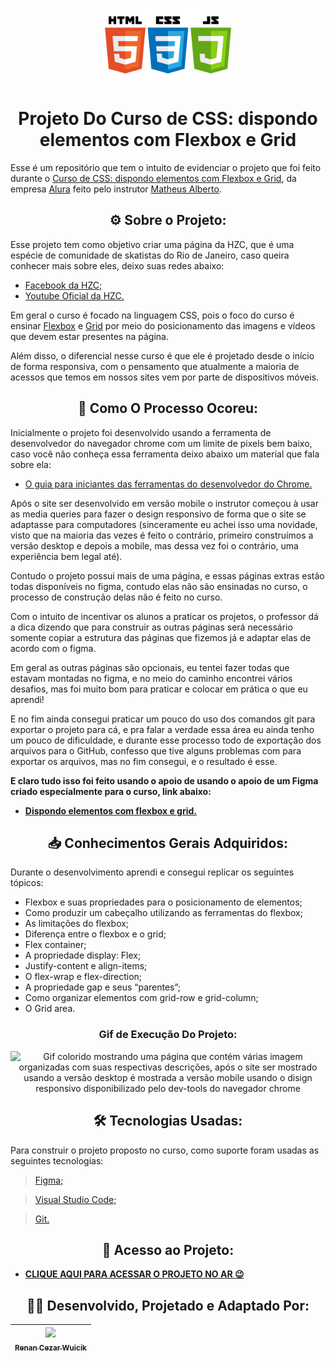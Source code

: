 <p align="center">
  <img src="assets/img/javascript-39422 (1).png" style="width: 40%;">
  </p>

<h1 align="center">
  Projeto Do Curso de CSS: dispondo elementos com Flexbox e Grid
</h1>

Esse é um repositório que tem o intuito de evidenciar o projeto que foi feito durante o [Curso de CSS: dispondo elementos com Flexbox e Grid](https://cursos.alura.com.br/course/css-dispondo-elementos-flexbox-grid), da empresa [Alura](https://www.alura.com.br/?gclid=EAIaIQobChMInsP0zNe0_QIVEjKRCh0AJADZEAAYASAAEgLAKvD_BwE) feito pelo instrutor [Matheus Alberto](https://www.linkedin.com/in/matheus-alberto-marcus/).

<h2 align="center">
  &#9881; Sobre o Projeto:
  </h2>
Esse projeto tem como objetivo criar uma página da HZC, que é uma espécie de comunidade de skatistas do Rio de Janeiro, caso queira conhecer mais sobre eles, deixo suas redes abaixo:

- [Facebook da HZC;](https://www.facebook.com/hzcrio/about_contact_and_basic_info?locale=pt_BR)
- [Youtube Oficial da HZC.](https://www.youtube.com/@HZCRIO)

Em geral o curso é focado na linguagem CSS, pois o foco do curso é ensinar [Flexbox](https://www.alura.com.br/artigos/css-guia-do-flexbox?gclid=Cj0KCQiAgOefBhDgARIsAMhqXA40hzWZBTEELI7kcjIaoLAcPvWU5IVAhxOwWh1EBpDia6J5IJ-BTfQaAueXEALw_wcB) e [Grid](https://www.alura.com.br/artigos/criando-layouts-com-css-grid-layout) por meio do posicionamento das imagens e vídeos que devem estar presentes na página.

Além disso, o diferencial nesse curso é que ele é projetado desde o início de forma responsiva, com o pensamento que atualmente a maioria de acessos que temos em nossos sites vem por parte de dispositivos móveis.

<h2 align="center">
  &#128221; Como O Processo Ocoreu:
  </h2>

Inicialmente o projeto foi desenvolvido usando a ferramenta de desenvolvedor do navegador chrome com um limite de pixels bem baixo, caso você não conheça essa ferramenta deixo abaixo um material que fala sobre ela:
- [O guia para iniciantes das ferramentas do desenvolvedor do Chrome.](https://nira.com/chrome-developer-tools/)

Após o site ser desenvolvido em versão mobile o instrutor começou à usar as media queries para fazer o design responsivo de forma que o site se adaptasse para computadores (sinceramente eu achei isso uma novidade, visto que na maioria das vezes é feito o contrário, primeiro construímos a versão desktop e depois a mobile, mas dessa vez foi o contrário, uma experiência bem legal até).

Contudo o projeto possui mais de uma página, e essas páginas extras estão todas disponíveis no figma, contudo elas não são ensinadas no curso, o processo de construção delas não é feito no curso.

Com o intuito de incentivar os alunos a praticar os projetos, o professor dá a dica dizendo que para construir as outras páginas será necessário somente copiar a estrutura das páginas que fizemos já e adaptar elas de acordo com o figma.

Em geral as outras páginas são opcionais, eu tentei fazer todas que estavam montadas no figma, e no meio do caminho encontrei vários desafios, mas foi muito bom para praticar e colocar em prática o que eu aprendi!

E no fim ainda consegui praticar um pouco do uso dos comandos git para exportar o projeto para cá, e pra falar a verdade essa área eu ainda tenho um pouco de dificuldade, e durante esse processo todo de exportação dos arquivos para o GitHub, confesso que tive alguns problemas com para exportar os arquivos, mas no fim consegui, e o resultado é esse.

**E claro tudo isso foi feito usando o apoio de usando o apoio de um Figma criado especialmente para o curso, link abaixo:**
- [**Dispondo elementos com flexbox e grid.**](https://www.figma.com/file/ibWktwVpnog76rMYOdVhks/Dispondo-elementos-com-flexbox-e-grid?node-id=54%3A2358&t=bC1cuv5xiqownu6N-0)

<h2 align="center">
&#128229; Conhecimentos Gerais Adquiridos:
  </h2>

Durante o desenvolvimento aprendi e consegui replicar os seguintes tópicos:

- Flexbox e suas propriedades para o posicionamento de elementos;
- Como produzir um cabeçalho utilizando as ferramentas do flexbox;
- As limitações do flexbox;
- Diferença entre o flexbox e o grid;
- Flex container;
- A propriedade display: Flex;
- Justify-content e align-items;
- O flex-wrap e flex-direction;
- A propriedade gap e seus “parentes”;
- Como organizar elementos com grid-row e grid-column;
- O Grid area.

<h3 align="center">
  Gif de Execução Do Projeto:
  </h3>
  
 <p align="center">
  <img src="assets/img/AnimaçãoVs8.1.gif" Alt="Gif colorido mostrando uma página que contém várias imagem organizadas com suas respectivas descrições, após o site ser mostrado usando a versão desktop é mostrada a versão mobile usando o disign responsivo disponibilizado pelo dev-tools do navegador chrome">
</p>

<h2 align="center">
  &#128736; Tecnologias Usadas:
  </h2>
  
Para construir o projeto proposto no curso, como suporte foram usadas as seguintes tecnologias:

> [Figma;](https://www.figma.com/)

> [Visual Studio Code;](https://code.visualstudio.com/)

> [Git.](https://git-scm.com/)

<h2 align="center">
  &#128209; Acesso ao Projeto:
  </h2>
  
- [**CLIQUE AQUI PARA ACESSAR O PROJETO NO AR 😉**](https://projeto-curso-css-flexbox-grid.vercel.app/)

<h2 align="center">
👨‍💻 Desenvolvido, Projetado e Adaptado Por:
</h2>

| [<img src="https://user-images.githubusercontent.com/113643260/215874132-f00f132b-749d-4ab4-ba50-1c7699784659.jpg" width=115><br><sub>Renan Cezar Wuicik</sub>](https://github.com/RenanWuicik7) |
| :---: |
